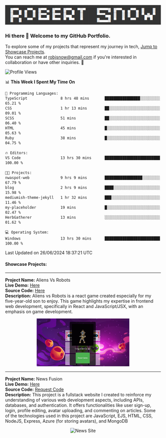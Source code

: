 <img alt="myname" src="assets/name.png" />

### Hi there 👋 Welcome to my GitHub Portfolio.
To explore some of my projects that represent my journey in tech, [Jump to Showcase Projects](#showcase-projects).  
You can reach me at robjsnow@gmail.com if you're interested in collaboration or have other inquiries.  :briefcase:



<!--START_SECTION:waka-->
![Profile Views](http://img.shields.io/badge/Profile%20Views-14-blue)

📊 **This Week I Spent My Time On** 

```text
💬 Programming Languages: 
TypeScript               8 hrs 48 mins       ████████████████░░░░░░░░░   65.21 % 
CSS                      1 hr 13 mins        ██░░░░░░░░░░░░░░░░░░░░░░░   09.01 % 
SCSS                     51 mins             ██░░░░░░░░░░░░░░░░░░░░░░░   06.40 % 
HTML                     45 mins             █░░░░░░░░░░░░░░░░░░░░░░░░   05.63 % 
Ruby                     38 mins             █░░░░░░░░░░░░░░░░░░░░░░░░   04.75 % 

🔥 Editors: 
VS Code                  13 hrs 30 mins      █████████████████████████   100.00 % 

🐱‍💻 Projects: 
nwaspot-web              9 hrs 9 mins        █████████████████░░░░░░░░   67.79 % 
blog                     2 hrs 9 mins        ████░░░░░░░░░░░░░░░░░░░░░   15.98 % 
mediumish-theme-jekyll   1 hr 32 mins        ███░░░░░░░░░░░░░░░░░░░░░░   11.46 % 
my-placeholder           19 mins             █░░░░░░░░░░░░░░░░░░░░░░░░   02.47 % 
HerbGatherer             13 mins             ░░░░░░░░░░░░░░░░░░░░░░░░░   01.62 % 

💻 Operating System: 
Windows                  13 hrs 30 mins      █████████████████████████   100.00 % 
```


 Last Updated on 26/06/2024 18:37:21 UTC
<!--END_SECTION:waka-->

<!--
**robjsnow/robjsnow** is a ✨ _special_ ✨ repository because its `README.md` (this file) appears on your GitHub profile.

Here are some ideas to get you started:

- 🔭 I’m currently working on ...
- 🌱 I’m currently learning ...
- 👯 I’m looking to collaborate on ...
- 🤔 I’m looking for help with ...
- 💬 Ask me about ...
- 📫 How to reach me: ...
- 😄 Pronouns: ...
- ⚡ Fun fact: ...
-->

#### Showcase Projects:

---

**Project Name:** Aliens Vs Robots  
**Live Demo:** [Here](https://yellow-water-02e94ce10.4.azurestaticapps.net/)  
**Source Code:** [Here](https://github.com/robjsnow/avr/)  
**Description:** Aliens vs Robots is a react game created especially for my five-year-old son to enjoy. This game highlights my expertise in frontend web development, specifically in React and JavaScript/JSX, with an emphasis on game development.  
<div align="center"><a href="https://yellow-water-02e94ce10.4.azurestaticapps.net/">
  <img src="https://github.com/robjsnow/avr/blob/main/screenshots/avrSS.jpg?raw=true" alt="Dancing Robot" width="300" />
</a></div>

---
**Project Name:**  News Fusion  
**Live Demo:**  [Here](https://newsfusion-3a88334147f8.herokuapp.com/)  
**Source Code:**  [Request Code](mailto:robjsnow@gmailcom)  
**Description:**  This project is a fullstack website I created to reinforce my understanding of various web development aspects, including APIs, databases, and authentication. It offers functionalities like user sign-up, login, profile editing, avatar uploading, and commenting on articles. Some of the technologies used in this project are JavaScript, EJS, HTML, CSS, NodeJS, Express, Azure (for storing avatars), and MongoDB
<div align="center"<a href="https://yellow-water-02e94ce10.4.azurestaticapps.net/">
  <img src="https://ashy-desert-0dbaf2a10.4.azurestaticapps.net/news1.jpeg" alt="News Site" width="300" />
</a></div>

